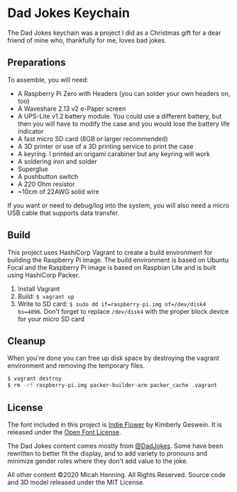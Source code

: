 Dad Jokes Keychain
========================================

The Dad Jokes keychain was a project I did as a Christmas gift for a dear friend of mine
who, thankfully for me, loves bad jokes.

## Preparations

To assemble, you will need:
* A Raspberry Pi Zero with Headers (you can solder your own headers on, too)
* A Waveshare 2.13 v2 e-Paper screen
* A UPS-Lite v1.2 battery module.  You could use a different battery, but then you will
  have to modify the case and you would lose the battery life indicator
* A fast micro SD card (8GB or larger recommended)
* A 3D printer or use of a 3D printing service to print the case
* A keyring. I printed an origami carabiner but any keyring will work
* A soldering iron and solder
* Superglue
* A pushbutton switch
* A 220 Ohm resistor
* ~10cm of 22AWG solid wire

If you want or need to debug/log into the system, you will also need a micro USB cable that
supports data transfer.

## Build

This project uses HashiCorp Vagrant to create a build environment for building the Raspberry
Pi image.  The build environment is based on Ubuntu Focal and the Raspberry Pi image is based
on Raspbian Lite and is built using HashiCorp Packer.

1. Install Vagrant
2. Build: `$ vagrant up`
3. Write to SD card: `$ sudo dd if=raspberry-pi.img of=/dev/disk4 bs=4096`.  Don't forget to
   replace `/dev/disk4` with the proper block device for your micro SD card

## Cleanup

When you're done you can free up disk space by destroying the vagrant environment and removing
the temporary files.

```bash
$ vagrant destroy
$ rm -rf raspberry-pi.img packer-builder-arm packer_cache .vagrant
```

## License

The font included in this project is [Indie Flower](https://fonts.google.com/specimen/Indie+Flower?query=indie#about)
by Kimberly Geswein. It is released under the [Open Font License](https://scripts.sil.org/cms/scripts/page.php?site_id=nrsi&id=OFL).

The Dad Jokes content comes mostly from [@DadJokes](https://twitter.com/dadjokes). Some have
been rewritten to better fit the display, and to add variety to pronouns and minimize gender
roles where they don't add value to the joke.

All other content &copy;2020 Micah Henning.  All Rights Reserved.  Source code and 3D model
released under the MIT License.
